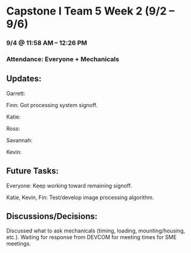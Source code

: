 # Capstone I Team 5 Week 2 (9/2 – 9/6)

### 9/4 @ 11:58 AM – 12:26 PM

### Attendance: Everyone + Mechanicals

## Updates:

Garrett:

Finn: Got processing system signoff.

Katie:

Ross: 

Savannah: 

Kevin: 

## Future Tasks:

Everyone: Keep working toward remaining signoff.

Katie, Kevin, Fin: Test/develop image processing algorithm.

## Discussions/Decisions:

Discussed what to ask mechanicals (timing, loading, mounting/housing, etc.). Waiting for response from DEVCOM for meeting times for SME meetings. 

